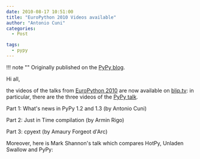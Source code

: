 ```yaml
---
date: 2010-08-17 10:51:00
title: "EuroPython 2010 Videos available"
author: "Antonio Cuni"
categories:
  - Post

tags:
  - pypy
---
```


!!! note ""
    Originally published on the [PyPy blog](https://pypy.org/posts/2010/08/europython-2010-videos-available-8446190660370796142.html).


<html><body><p>Hi all,
</p>
<!-- more -->

<p>the videos of the talks from <a class="reference external" href="/posts/2010/07/europython-2010-report-7803731360759120212.html">EuroPython 2010</a> are now available on
<a class="reference external" href="https://europythonvideos.blip.tv/?user=europythonvideos;nsfw=dc;s=posts">blip.tv</a>: in particular, there are the three videos of the <a class="reference external" href="https://codespeak.net/svn/pypy/extradoc/talk/ep2010/talk/talk.pdf">PyPy talk</a>.</p>
<p>Part 1: What's news in PyPy 1.2 and 1.3 (by Antonio Cuni)</p>
<p>Part 2: Just in Time compilation (by Armin Rigo)</p>
<p>Part 3: cpyext (by Amaury Forgeot d'Arc)</p>
<p>Moreover, here is Mark Shannon's talk which compares HotPy, Unladen Swallow
and PyPy:</p></body></html>